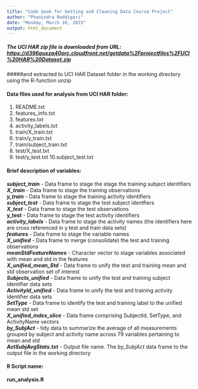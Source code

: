 ```yaml
---
title: "Code book for Getting and Cleaning Data Course Project"
author: "Phanindra Reddigari"
date: "Monday, March 16, 2015"
output: html_document
---
```


##### The UCI HAR zip file is downloaded from URL: https://d396qusza40orc.cloudfront.net/getdata%2Fprojectfiles%2FUCI%20HAR%20Dataset.zip 
#####and extracted to UCI HAR Dataset folder in the working directory using the R-function unzip

#### Data files used for analysis from UCI HAR folder:
1. README.txt
2. features_info.txt
3. features.txt
4. activity_labels.txt
5. train/X_train.txt
6. train/y_train.txt
7. train/subject_train.txt
8. test/X_test.txt
9. test/y_test.txt
10.subject_test.txt

#### Brief description of variables:

**_subject_train_** - Data frame to stage the stage the training subject identifiers  
**_X_train_** - Data frame to stage the training observations  
**_y_train_** - Data frame to stage the training activity identifiers  
**_subject_test_** - Data frame to stage the test subject identfiers  
**_X_test_** - Data frame to stage the test observations  
**y_test** - Data frame to stage the test activity identifiers  
**_activity_labels_** - Data frame to stage the activity names (the identifiers here are cross referenced in y test and train data sets)  
**_features_** - Data frame to stage the variable names  
**_X_unified_** - Data frame to merge (consolidate) the test and training observations  
**_meanStdFeatureNames_** - Character vector to stage variables associated with mean and std in the features    
**_X_unified_mean_Std_** - Data frame to unify the test and training mean and std observation set of interest    
**_Subjects_unified_** - Data frame to unify the test and training subject identifier data sets  
**_ActivityId_unified_** - Data frame to unify the test and training activity identifier data sets  
**_SetType_** - Data frame to identify the test and training label to the unified mean std set  
**_X_unified_index_slice_** - Data frame comprising SubjectId, SetType, and ActivityName vectors  
**_by_SubjAct_** - tidy data to summarize the average of all measurements grouped by subject and activity name across 79 variables pertaining to mean and std  
**_ActSubjAvgStats.txt_** - Output file name. The *by_SubjAct* data frame to the output file in the working directory

#### R Script name:

**run_analysis.R**
